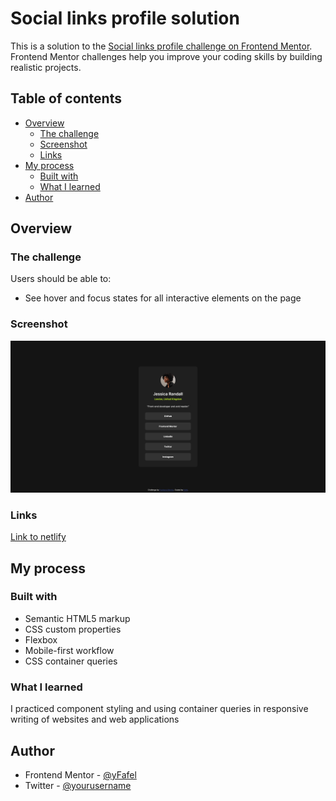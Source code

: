 # Social links profile solution

This is a solution to the [Social links profile challenge on Frontend Mentor](https://www.frontendmentor.io/challenges/social-links-profile-UG32l9m6dQ). Frontend Mentor challenges help you improve your coding skills by building realistic projects. 

## Table of contents

- [Overview](#overview)
  - [The challenge](#the-challenge)
  - [Screenshot](#screenshot)
  - [Links](#links)
- [My process](#my-process)
  - [Built with](#built-with)
  - [What I learned](#what-i-learned)
- [Author](#author)

## Overview

### The challenge

Users should be able to:

- See hover and focus states for all interactive elements on the page

### Screenshot

![Scrshot](./assets/images/Screenshot.png)

### Links

[Link to netlify](https://social-links-profile-fafel.netlify.app/)

## My process

### Built with

- Semantic HTML5 markup
- CSS custom properties
- Flexbox
- Mobile-first workflow
- CSS container queries

### What I learned

I practiced component styling and using container queries in responsive writing of websites and web applications

## Author

- Frontend Mentor - [@yFafel](https://www.frontendmentor.io/profile/Fafell)
- Twitter - [@yourusername](https://www.twitter.com/Fafffel)
